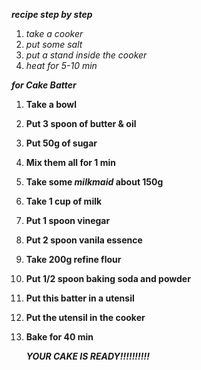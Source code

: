 ***recipe step by step***
1. _take a cooker_
2. _put some salt_
3. _put a stand inside the cooker_
4. _heat for 5-10 min_

***for Cake Batter***
1.  **Take a bowl**
2.  **Put 3 spoon of butter & oil**
3.  **Put 50g of sugar** 
4.  **Mix them all for 1 min**
5.  **Take some *milkmaid* about 150g**
6.  **Take 1 cup of milk**
7.  **Put 1 spoon vinegar**
8.  **Put 2 spoon vanila essence**
9.  **Take 200g refine flour**
10. **Put 1/2 spoon baking soda and powder**
11. **Put this batter in a utensil**
12. **Put the utensil in the cooker**
13. **Bake for 40 min**

    ***YOUR CAKE IS READY!!!!!!!!!!***
